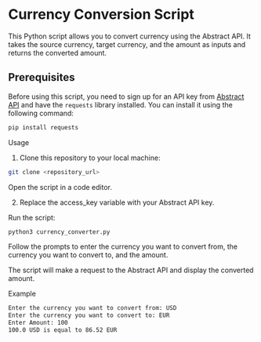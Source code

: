 # Currency Conversion Script

This Python script allows you to convert currency using the Abstract API. It takes the source currency, target currency, and the amount as inputs and returns the converted amount.

## Prerequisites

Before using this script, you need to sign up for an API key from [Abstract API](https://app.abstractapi.com/) and have the `requests` library installed. You can install it using the following command:

```bash
pip install requests
```

Usage
1. Clone this repository to your local machine:
```bash
git clone <repository_url>
```

Open the script in a code editor.

2. Replace the access_key variable with your Abstract API key.

Run the script:

```bash
python3 currency_converter.py
```

Follow the prompts to enter the currency you want to convert from, the currency you want to convert to, and the amount.

The script will make a request to the Abstract API and display the converted amount.

Example
```bash
Enter the currency you want to convert from: USD
Enter the currency you want to convert to: EUR
Enter Amount: 100
100.0 USD is equal to 86.52 EUR
```
